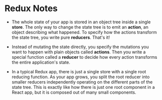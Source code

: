 # Redux Notes

- The whole state of your app is stored in an object tree inside a single **store**. The only way to change the state tree is to emit an **action**, an object describing what happened. To specify how the actions transform the state tree, you write pure **reducers**. That's it!

- Instead of mutating the state directly, you specify the mutations you want to happen with plain objects called **actions**. Then you write a special function called a **reducer** to decide how every action transforms the entire application's state.

- In a typical Redux app, there is just a single store with a single root reducing function. As your app grows, you split the root reducer into smaller reducers independently operating on the different parts of the state tree. This is exactly like how there is just one root component in a React app, but it is composed out of many small components.

